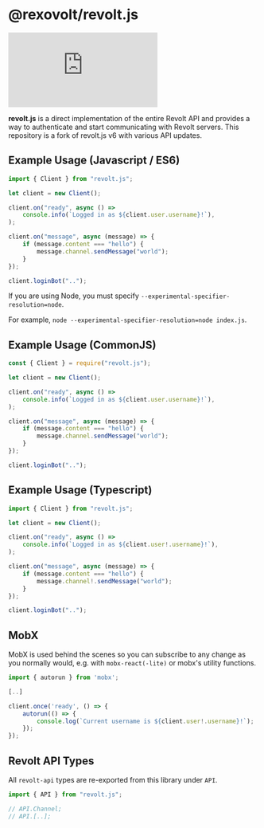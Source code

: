 # @rexovolt/revolt.js

![@rexovolt/revolt.js](https://img.shields.io/npm/v/@rexovolt/revolt.js) <!-- ![revolt-api](https://img.shields.io/npm/v/revolt-api?label=Revolt%20API) -->

**revolt.js** is a direct implementation of the entire Revolt API and provides a way to authenticate and start communicating with Revolt servers. This repository is a fork of revolt.js v6 with various API updates.

## Example Usage (Javascript / ES6)

```javascript
import { Client } from "revolt.js";

let client = new Client();

client.on("ready", async () =>
    console.info(`Logged in as ${client.user.username}!`),
);

client.on("message", async (message) => {
    if (message.content === "hello") {
        message.channel.sendMessage("world");
    }
});

client.loginBot("..");
```

If you are using Node, you must specify `--experimental-specifier-resolution=node`.

For example, `node --experimental-specifier-resolution=node index.js`.

## Example Usage (CommonJS)

```javascript
const { Client } = require("revolt.js");

let client = new Client();

client.on("ready", async () =>
    console.info(`Logged in as ${client.user.username}!`),
);

client.on("message", async (message) => {
    if (message.content === "hello") {
        message.channel.sendMessage("world");
    }
});

client.loginBot("..");
```

## Example Usage (Typescript)

```typescript
import { Client } from "revolt.js";

let client = new Client();

client.on("ready", async () =>
    console.info(`Logged in as ${client.user!.username}!`),
);

client.on("message", async (message) => {
    if (message.content === "hello") {
        message.channel!.sendMessage("world");
    }
});

client.loginBot("..");
```

## MobX

MobX is used behind the scenes so you can subscribe to any change as you normally would, e.g. with `mobx-react(-lite)` or mobx's utility functions.

```typescript
import { autorun } from 'mobx';

[..]

client.once('ready', () => {
    autorun(() => {
        console.log(`Current username is ${client.user!.username}!`);
    });
});
```

## Revolt API Types

All `revolt-api` types are re-exported from this library under `API`.

```typescript
import { API } from "revolt.js";

// API.Channel;
// API.[..];
```
